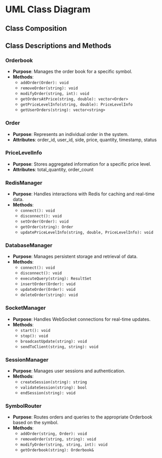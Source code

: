# UML Class Diagram

## Class Composition

## Class Descriptions and Methods

### Orderbook
- **Purpose**: Manages the order book for a specific symbol.
- **Methods**:
  - `addOrder(Order): void`
  - `removeOrder(string): void`
  - `modifyOrder(string, int): void`
  - `getOrdersAtPrice(string, double): vector<Order>`
  - `getPriceLevelInfo(string, double): PriceLevelInfo`
  - `getUserOrders(string): vector<string>`

### Order
- **Purpose**: Represents an individual order in the system.
- **Attributes**: order_id, user_id, side, price, quantity, timestamp, status

### PriceLevelInfo
- **Purpose**: Stores aggregated information for a specific price level.
- **Attributes**: total_quantity, order_count

### RedisManager
- **Purpose**: Handles interactions with Redis for caching and real-time data.
- **Methods**:
  - `connect(): void`
  - `disconnect(): void`
  - `setOrder(Order): void`
  - `getOrder(string): Order`
  - `updatePriceLevelInfo(string, double, PriceLevelInfo): void`

### DatabaseManager
- **Purpose**: Manages persistent storage and retrieval of data.
- **Methods**:
  - `connect(): void`
  - `disconnect(): void`
  - `executeQuery(string): ResultSet`
  - `insertOrder(Order): void`
  - `updateOrder(Order): void`
  - `deleteOrder(string): void`

### SocketManager
- **Purpose**: Handles WebSocket connections for real-time updates.
- **Methods**:
  - `start(): void`
  - `stop(): void`
  - `broadcastUpdate(string): void`
  - `sendToClient(string, string): void`

### SessionManager
- **Purpose**: Manages user sessions and authentication.
- **Methods**:
  - `createSession(string): string`
  - `validateSession(string): bool`
  - `endSession(string): void`

### SymbolRouter
- **Purpose**: Routes orders and queries to the appropriate Orderbook based on the symbol.
- **Methods**:
  - `addOrder(string, Order): void`
  - `removeOrder(string, string): void`
  - `modifyOrder(string, string, int): void`
  - `getOrderbook(string): Orderbook&`

